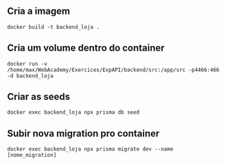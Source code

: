 
## Cria a imagem
```docker build -t backend_loja .```

## Cria um volume dentro do container
```docker run -v /home/max/WebAcademy/Exercices/ExpAPI/backend/src:/app/src -p4466:466 -d backend_loja```

## Criar as seeds
```docker exec backend_loja npx prisma db seed```

## Subir nova migration pro container
```docker exec backend_loja npx prisma migrate dev --name [nome_migration]```